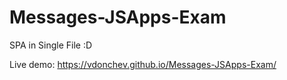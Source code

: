 # Messages-JSApps-Exam
SPA in Single File :D

Live demo: https://vdonchev.github.io/Messages-JSApps-Exam/
